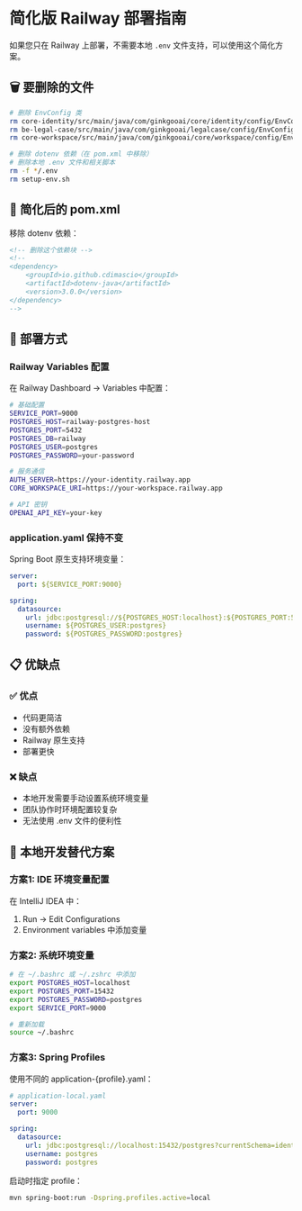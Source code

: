 # 简化版 Railway 部署指南

如果您只在 Railway 上部署，不需要本地 `.env` 文件支持，可以使用这个简化方案。

## 🗑️ 要删除的文件

```bash
# 删除 EnvConfig 类
rm core-identity/src/main/java/com/ginkgooai/core/identity/config/EnvConfig.java
rm be-legal-case/src/main/java/com/ginkgooai/legalcase/config/EnvConfig.java
rm core-workspace/src/main/java/com/ginkgooai/core/workspace/config/EnvConfig.java

# 删除 dotenv 依赖（在 pom.xml 中移除）
# 删除本地 .env 文件和相关脚本
rm -f */.env
rm setup-env.sh
```

## 📝 简化后的 pom.xml

移除 dotenv 依赖：

```xml
<!-- 删除这个依赖块 -->
<!-- 
<dependency>
    <groupId>io.github.cdimascio</groupId>
    <artifactId>dotenv-java</artifactId>
    <version>3.0.0</version>
</dependency>
-->
```

## 🚀 部署方式

### Railway Variables 配置

在 Railway Dashboard → Variables 中配置：

```bash
# 基础配置
SERVICE_PORT=9000
POSTGRES_HOST=railway-postgres-host
POSTGRES_PORT=5432
POSTGRES_DB=railway
POSTGRES_USER=postgres
POSTGRES_PASSWORD=your-password

# 服务通信
AUTH_SERVER=https://your-identity.railway.app
CORE_WORKSPACE_URI=https://your-workspace.railway.app

# API 密钥
OPENAI_API_KEY=your-key
```

### application.yaml 保持不变

Spring Boot 原生支持环境变量：

```yaml
server:
  port: ${SERVICE_PORT:9000}

spring:
  datasource:
    url: jdbc:postgresql://${POSTGRES_HOST:localhost}:${POSTGRES_PORT:5432}/${POSTGRES_DB:postgres}?currentSchema=${POSTGRES_SCHEMA:public}
    username: ${POSTGRES_USER:postgres}
    password: ${POSTGRES_PASSWORD:postgres}
```

## 📋 优缺点

### ✅ 优点
- 代码更简洁
- 没有额外依赖
- Railway 原生支持
- 部署更快

### ❌ 缺点
- 本地开发需要手动设置系统环境变量
- 团队协作时环境配置较复杂
- 无法使用 .env 文件的便利性

## 🔧 本地开发替代方案

### 方案1: IDE 环境变量配置

在 IntelliJ IDEA 中：
1. Run → Edit Configurations
2. Environment variables 中添加变量

### 方案2: 系统环境变量

```bash
# 在 ~/.bashrc 或 ~/.zshrc 中添加
export POSTGRES_HOST=localhost
export POSTGRES_PORT=15432
export POSTGRES_PASSWORD=postgres
export SERVICE_PORT=9000

# 重新加载
source ~/.bashrc
```

### 方案3: Spring Profiles

使用不同的 application-{profile}.yaml：

```yaml
# application-local.yaml
server:
  port: 9000

spring:
  datasource:
    url: jdbc:postgresql://localhost:15432/postgres?currentSchema=identity
    username: postgres
    password: postgres
```

启动时指定 profile：
```bash
mvn spring-boot:run -Dspring.profiles.active=local
```